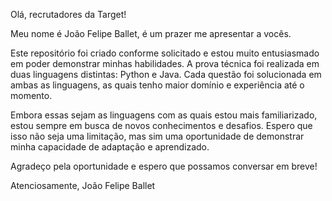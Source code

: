 Olá, recrutadores da Target!

Meu nome é João Felipe Ballet, é um prazer me apresentar a vocês.

Este repositório foi criado conforme solicitado e estou muito entusiasmado em poder demonstrar minhas habilidades. A prova técnica foi realizada em duas linguagens distintas: Python e Java. Cada questão foi solucionada em ambas as linguagens, as quais tenho maior domínio e experiência até o momento.

Embora essas sejam as linguagens com as quais estou mais familiarizado, estou sempre em busca de novos conhecimentos e desafios. Espero que isso não seja uma limitação, mas sim uma oportunidade de demonstrar minha capacidade de adaptação e aprendizado.

Agradeço pela oportunidade e espero que possamos conversar em breve!

Atenciosamente,
João Felipe Ballet
